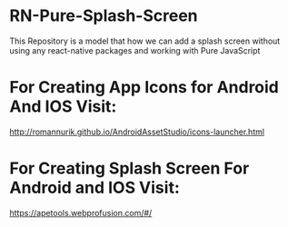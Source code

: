 # RN-Pure-Splash-Screen
This Repository is a model that how we can add a splash screen without using any react-native packages and working with Pure JavaScript

# For Creating App Icons for Android And IOS Visit:
http://romannurik.github.io/AndroidAssetStudio/icons-launcher.html

# For Creating Splash Screen For Android and IOS Visit:
https://apetools.webprofusion.com/#/
